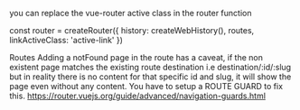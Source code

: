 you can replace the vue-router active class in the router function 

const router = createRouter({
    history: createWebHistory(),
    routes,
    linkActiveClass: 'active-link'
})



Routes
Adding a notFound page in the route has a caveat, if the non existent page matches the existing route destination i.e destination/:id/:slug but in reality there is no content for that specific id and slug, it will show the page even without any content.
You have to setup a ROUTE GUARD to fix this.
https://router.vuejs.org/guide/advanced/navigation-guards.html